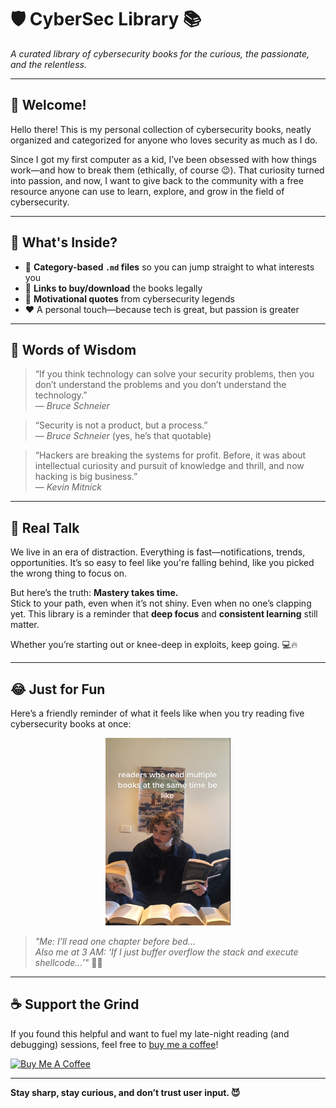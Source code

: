 # 🛡️ CyberSec Library 📚  
*A curated library of cybersecurity books for the curious, the passionate, and the relentless.*

---

## 👋 Welcome!

Hello there! This is my personal collection of cybersecurity books, neatly organized and categorized for anyone who loves security as much as I do.

Since I got my first computer as a kid, I’ve been obsessed with how things work—and how to break them (ethically, of course 😉). That curiosity turned into passion, and now, I want to give back to the community with a free resource anyone can use to learn, explore, and grow in the field of cybersecurity.

---

## 🔎 What's Inside?

- 📂 **Category-based `.md` files** so you can jump straight to what interests you
- 🔗 **Links to buy/download** the books legally
- 🧠 **Motivational quotes** from cybersecurity legends
- ❤️ A personal touch—because tech is great, but passion is greater

---

## 🧠 Words of Wisdom

> “If you think technology can solve your security problems, then you don’t understand the problems and you don’t understand the technology.”  
> — *Bruce Schneier*

> “Security is not a product, but a process.”  
> — *Bruce Schneier* (yes, he’s that quotable)

> “Hackers are breaking the systems for profit. Before, it was about intellectual curiosity and pursuit of knowledge and thrill, and now hacking is big business.”  
> — *Kevin Mitnick*

---

## 💭 Real Talk

We live in an era of distraction. Everything is fast—notifications, trends, opportunities. It’s so easy to feel like you're falling behind, like you picked the wrong thing to focus on.

But here’s the truth: **Mastery takes time.**  
Stick to your path, even when it’s not shiny. Even when no one’s clapping yet. This library is a reminder that **deep focus** and **consistent learning** still matter.

Whether you’re starting out or knee-deep in exploits, keep going. 💻🔥

---

## 😂 Just for Fun

Here’s a friendly reminder of what it feels like when you try reading five cybersecurity books at once:
<p align="center">
<img src="resources/00-index/5-books-at-once.png" alt="reading five cybersecurity books at once" width="200" height="300" title="G0 LOUSY MEMES"/>
</p>

> *"Me: I’ll read one chapter before bed...*  
> *Also me at 3 AM: ‘If I just buffer overflow the stack and execute shellcode…’"* 😵‍💻

---

## ☕ Support the Grind

If you found this helpful and want to fuel my late-night reading (and debugging) sessions, feel free to [buy me a coffee](https://www.buymeacoffee.com/yourusername)!

[![Buy Me A Coffee](https://img.shields.io/badge/Buy%20Me%20a%20Coffee-%E2%98%95-blue?style=for-the-badge&logo=buy-me-a-coffee)](https://www.buymeacoffee.com/yourusername)

---

**Stay sharp, stay curious, and don’t trust user input. 😈**